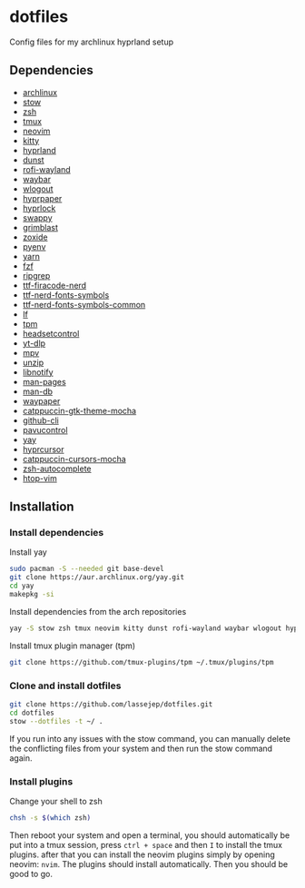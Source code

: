 # dotfiles
Config files for my archlinux hyprland setup

## Dependencies
- [archlinux](https://archlinux.org/)
- [stow](https://www.gnu.org/software/stow/)
- [zsh](https://www.zsh.org/)
- [tmux](https://github.com/tmux/tmux/wiki)
- [neovim](https://neovim.io/)
- [kitty](https://sw.kovidgoyal.net/kitty/)
- [hyprland](https://hyprland.org/)
- [dunst](https://dunst-project.org/)
- [rofi-wayland](https://github.com/lbonn/rofi)
- [waybar](https://github.com/Alexays/Waybar)
- [wlogout](https://github.com/ArtsyMacaw/wlogout)
- [hyprpaper](https://github.com/hyprwm/hyprpaper)
- [hyprlock](https://github.com/hyprwm/hyprlock)
- [swappy](https://github.com/jtheoof/swappy)
- [grimblast](https://github.com/hyprwm/contrib/blob/main/grimblast/grimblast.1.scd)
- [zoxide](https://github.com/ajeetdsouza/zoxide)
- [pyenv](https://github.com/pyenv/pyenv)
- [yarn](https://yarnpkg.com/)
- [fzf](https://github.com/junegunn/fzf)
- [ripgrep](https://github.com/BurntSushi/ripgrep)
- [ttf-firacode-nerd](https://www.nerdfonts.com/font-downloads)
- [ttf-nerd-fonts-symbols](https://www.nerdfonts.com/font-downloads)
- [ttf-nerd-fonts-symbols-common](https://www.nerdfonts.com/font-downloads)
- [lf](https://github.com/gokcehan/lf)
- [tpm](https://github.com/tmux-plugins/tpm)
- [headsetcontrol](https://github.com/Sapd/HeadsetControl)
- [yt-dlp](https://github.com/yt-dlp/yt-dlp)
- [mpv](https://mpv.io/)
- [unzip](https://man.archlinux.org/man/unzip.1.en)
- [libnotify](https://github.com/GNOME/libnotify)
- [man-pages](https://linux.die.net/man/)
- [man-db](https://linux.die.net/man/)
- [waypaper](https://github.com/anufrievroman/waypaper)
- [catppuccin-gtk-theme-mocha](https://github.com/catppuccin/catppuccin#-ports-and-more)
- [github-cli](https://cli.github.com/)
- [pavucontrol](https://freedesktop.org/software/pulseaudio/pavucontrol/)
- [yay](https://github.com/Jguer/yay)
- [hyprcursor](https://github.com/hyprwm/hyprcursor)
- [catppuccin-cursors-mocha](https://github.com/catppuccin/cursors)
- [zsh-autocomplete](https://github.com/marlonrichert/zsh-autocomplete)
- [htop-vim](https://github.com/KoffeinFlummi/htop-vim)

## Installation
### Install dependencies
Install yay
```bash
sudo pacman -S --needed git base-devel
git clone https://aur.archlinux.org/yay.git
cd yay
makepkg -si
```
Install dependencies from the arch repositories
```bash
yay -S stow zsh tmux neovim kitty dunst rofi-wayland waybar wlogout hyprpaper hyprlock swappy grimblast zoxide pyenv yarn fzf ripgrep ttf-firacode-nerd ttf-nerd-fonts-symbols ttf-nerd-fonts-symbols-common lf headsetcontrol yt-dlp mpv unzip libnotify man-pages man-db waypaper catppuccin-gtk-theme-mocha github-cli pavucontrol hyprcursor catppuccin-cursors-mocha zsh-autocomplete htop-vim
```
Install tmux plugin manager (tpm)
```bash
git clone https://github.com/tmux-plugins/tpm ~/.tmux/plugins/tpm
```

### Clone and install dotfiles
```bash
git clone https://github.com/lassejep/dotfiles.git
cd dotfiles
stow --dotfiles -t ~/ .
```
If you run into any issues with the stow command, you can manually delete the conflicting files from your system and then run the stow command again.

### Install plugins
Change your shell to zsh
```bash
chsh -s $(which zsh)
```

Then reboot your system and open a terminal, you should automatically be put into a tmux session, press `ctrl + space` and then `I` to install the tmux plugins.
after that you can install the neovim plugins simply by opening neovim: `nvim`. The plugins should install automatically.
Then you should be good to go.
